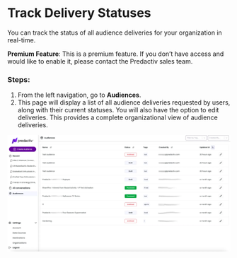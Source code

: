 # Track Delivery Statuses

You can track the status of all audience deliveries for your organization in real-time.

**Premium Feature**: This is a premium feature. If you don’t have access and would like to enable it, please contact the Predactiv sales team.

### Steps:
1. From the left navigation, go to **Audiences**.
2. This page will display a list of all audience deliveries requested by users, along with their current statuses. You will also have the option to edit deliveries. This provides a complete organizational view of audience deliveries.

![destinations](/images/help/audiences-page.webp)